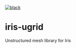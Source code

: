 [comment]: # (https://shields.io/ is a good source of these)
[![black](https://img.shields.io/badge/code%20style-black-000000.svg)](https://github.com/psf/black)

# iris-ugrid
Unstructured mesh library for Iris
